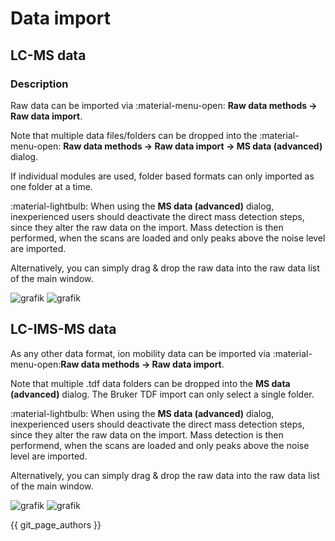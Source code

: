 # **Data import**

## **LC-MS data**

### **Description**

Raw data can be imported via :material-menu-open: **Raw data methods → Raw data import**. 

Note that multiple data files/folders can be dropped into the :material-menu-open: **Raw data methods → Raw data import → MS data (advanced)** dialog. 

If individual modules are used, folder based formats can only imported as one folder at a time. 

:material-lightbulb: When using the **MS data (advanced)** dialog, inexperienced users should deactivate the direct mass detection steps, since they alter the raw data on the import. Mass detection is then performed, when the scans are loaded and only peaks above the noise level are imported.

Alternatively, you can simply drag & drop the raw data into the raw data list of the main window.

![grafik](https://user-images.githubusercontent.com/37407705/136391336-5722d04c-91c0-4c77-88db-00325e8ff41b.png) ![grafik](https://user-images.githubusercontent.com/37407705/136391465-c61eece6-0720-459f-8b2b-511021d7a058.png)

[//]: # (TODO Add images not in German)

## **LC-IMS-MS data**

As any other data format, ion mobility data can be imported via :material-menu-open:**Raw data methods →
Raw data import**. 

Note that multiple .tdf data folders can be dropped into the
**MS data (advanced)** dialog. The Bruker TDF import can only select a single folder. 

:material-lightbulb: When using the **MS data (advanced)** dialog, inexperienced users should deactivate the direct mass detection steps, since they alter the raw data on the import. Mass detection is then performend, when the
scans are loaded and only peaks above the noise level are imported.

Alternatively, you can simply drag & drop the raw data into the raw data list of the main window.

![grafik](https://user-images.githubusercontent.com/37407705/136391336-5722d04c-91c0-4c77-88db-00325e8ff41b.png)
![grafik](https://user-images.githubusercontent.com/37407705/136391465-c61eece6-0720-459f-8b2b-511021d7a058.png)

{{ git_page_authors }}